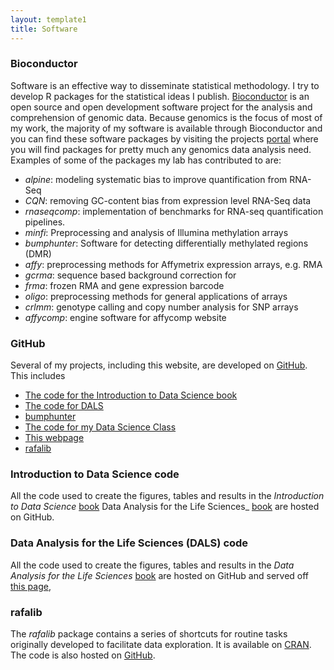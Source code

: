 ```yaml
---
layout: template1
title: Software
---
```


### Bioconductor

Software is an effective way to disseminate statistical methodology. I try to develop R packages for the statistical ideas I publish. 
[Bioconductor](http://www.bioconductor.org) is an open source and open development
software project for the analysis and comprehension of genomic
data. Because genomics is the focus of most of my work, the majority
of my software is available through Bioconductor and you can find
these software packages by visiting the projects
[portal](http://www.bioconductor.org) where you will find packages for pretty
much any genomics data analysis need. Examples of some of the
packages my lab has contributed to are: 

- _alpine_: modeling systematic bias to improve quantification from RNA-Seq 
- _CQN_: removing GC-content bias from expression level RNA-Seq data
- _rnaseqcomp_: implementation of benchmarks for RNA-seq quantification pipelines. 
- _minfi_: Preprocessing and analysis of Illumina methylation arrays
- _bumphunter_: Software for detecting differentially methylated regions (DMR)
-  _affy_: preprocessing methods for Affymetrix expression arrays, e.g. RMA
- _gcrma_: sequence based background correction for
- _frma_: frozen RMA and gene expression barcode 
- _oligo_: preprocessing methods for general applications of arrays
- _crlmm_: genotype calling and copy number analysis for SNP arrays
- _affycomp_: engine software for affycomp website

### GitHub

Several of my projects, including this website, are developed on [GitHub](https://github.com/rafalab). This includes

- [The code for the Introduction to Data Science book](https://github.com/rafalab/dsbook)
- [The code for DALS](https://github.com/genomicsclass)
- [bumphunter](https://github.com/rafalab/bumphunter)
- [The code for my Data Science Class](https://github.com/datasciencelabs)
- [This webpage](https://github.com/rafalab/rafalab.github.io)
- [rafalib](https://github.com/rafalab/rafalib)



### Introduction to Data Science  code

All the code used to create the figures, tables and results in the _Introduction to Data Science_ [book](https://github.com/rafalab/dsbook)
Data Analysis for the Life Sciences_ [book](https://github.com/rafalab/dsbook) are hosted on GitHub.


### Data Analysis for the Life Sciences (DALS) code

All the code used to create the figures, tables and results in the _Data Analysis for the Life Sciences_ 
[book](https://leanpub.com/dataanalysisforthelifesciences) are hosted on GitHub and served off [this page](http://genomicsclass.github.io/book/),




### rafalib

The _rafalib_ package contains a series of shortcuts for routine tasks originally developed to facilitate data exploration. It is available on [CRAN](https://cran.r-project.org/web/packages/rafalib/). The code is also hosted on [GitHub](https://github.com/rafalab/rafalib).
